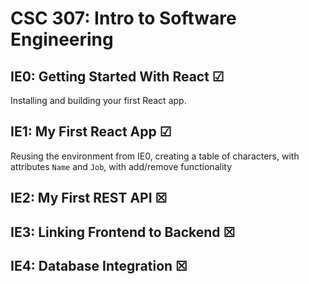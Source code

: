 # CSC 307: Intro to Software Engineering

## IE0: Getting Started With React &#x2611;

Installing and building your first React app.

## IE1: My First React App &#x2611;

Reusing the environment from IE0, creating a table of characters, with attributes `Name` and `Job`, with add/remove functionality


## IE2: My First REST API &#x2612;


## IE3: Linking Frontend to Backend &#x2612;


## IE4: Database Integration &#x2612;

